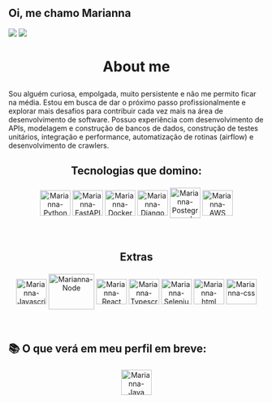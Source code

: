 

## Oi, me chamo Marianna <!--<img src="https://media.giphy.com/media/hvRJCLFzcasrR4ia7z/giphy.gif" width="10px">-->
  <a href = "mailto:marianna.baldez@gmail.com"><img src="https://img.shields.io/badge/-Gmail-%23333?style=for-the-badge&logo=gmail&logoColor=white" target="_blank"></a>
  <a href="https://www.linkedin.com/in/marianna-baldez-gomes-90b409191/" target="_blank"><img src="https://img.shields.io/badge/-LinkedIn-%230077B5?style=for-the-badge&logo=linkedin&logoColor=white" target="_blank"></a>

# <p align=center>  About me 
  <a>Sou alguém curiosa, empolgada, muito persistente e não me permito ficar na média. Estou em busca de dar o próximo passo profissionalmente e explorar mais desafios para contribuir cada vez mais na área de desenvolvimento de software.
  Possuo experiência com desenvolvimento de APIs, modelagem e construção de bancos de dados, construção de testes unitários, integração e performance, automatização de rotinas (airflow) e desenvolvimento de crawlers.</a>

 
  ## <p align=center> Tecnologias que domino:

  <div style="display: inline_block" align=center>
  <img align="center" alt="Marianna-Python" height="50" width="60" src="https://cdn.jsdelivr.net/gh/devicons/devicon/icons/python/python-original.svg"/>
  <img align="center" alt="Marianna-FastAPI" height="50" width="60" src="https://cdn.jsdelivr.net/gh/devicons/devicon/icons/fastapi/fastapi-original.svg"/>
  <img align="center" alt="Marianna-Docker" height="50" width="60" src="https://cdn.jsdelivr.net/gh/devicons/devicon/icons/docker/docker-plain-wordmark.svg"/>
  <img align="center" alt="Marianna-Django" height="50" width="60"src="https://cdn.jsdelivr.net/gh/devicons/devicon/icons/django/django-plain.svg"/>
  <img align="center" alt="Marianna-Postegresql" width="60" src="https://cdn.jsdelivr.net/gh/devicons/devicon/icons/postgresql/postgresql-plain-wordmark.svg"/>
  <img align="center" alt="Marianna-AWS" height="50" width="60"src="https://cdn.jsdelivr.net/gh/devicons/devicon/icons/amazonwebservices/amazonwebservices-plain-wordmark.svg"/>


  </div>
   <br> <br>
   
   ## <p align=center> Extras

  <div style="display: inline_block" align=center>
    <img align="center" alt="Marianna-Javascript" height="50" width="60" src="https://cdn.jsdelivr.net/gh/devicons/devicon/icons/javascript/javascript-original.svg"/>
    <img align="center" alt="Marianna-Node" height="70" width="90" src="https://cdn.jsdelivr.net/gh/devicons/devicon/icons/nodejs/nodejs-original-wordmark.svg"/>
    <img align="center" alt="Marianna-React" height="50" width="60" src="https://cdn.jsdelivr.net/gh/devicons/devicon/icons/react/react-original-wordmark.svg"/>
    <img align="center" alt="Marianna-Typescript" height="50" width="60" src="https://cdn.jsdelivr.net/gh/devicons/devicon/icons/typescript/typescript-original.svg"/>
    <img align="center" alt="Marianna-Selenium" height="50" width="60" src="https://cdn.jsdelivr.net/gh/devicons/devicon/icons/selenium/selenium-original.svg"/>
    <img align="center" alt="Marianna-html" height="50" width="60" src="https://cdn.jsdelivr.net/gh/devicons/devicon/icons/html5/html5-original-wordmark.svg"/>
    <img align="center" alt="Marianna-css" height="50" width="60" src="https://cdn.jsdelivr.net/gh/devicons/devicon/icons/css3/css3-original-wordmark.svg"/>
 </div>
 <br> <br>

<!--![Snake animation](https://github.com/mariannabaldez/mriannabaldez/blob/output/github-contribution-grid-snake.svg)-->


  ## <p> 📚 O que verá em meu perfil em breve:
  
  <div style="display: inline_block" align=center>
    <img align="center" alt="Marianna-Java" height="50" width="60" src="https://cdn.jsdelivr.net/gh/devicons/devicon/icons/java/java-original-wordmark.svg"/>

